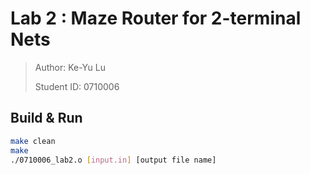 # Lab 2 : Maze Router for 2-terminal Nets

>   Author: Ke-Yu Lu
>
>   Student ID: 0710006



## Build & Run

```bash
make clean
make
./0710006_lab2.o [input.in] [output file name]
```